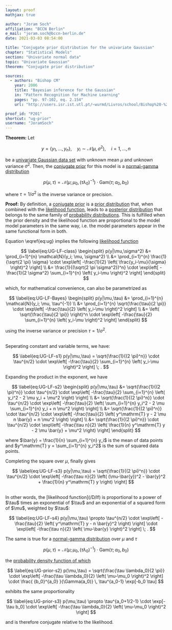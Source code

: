 ```yaml
---
layout: proof
mathjax: true

author: "Joram Soch"
affiliation: "BCCN Berlin"
e_mail: "joram.soch@bccn-berlin.de"
date: 2021-03-03 08:54:00

title: "Conjugate prior distribution for the univariate Gaussian"
chapter: "Statistical Models"
section: "Univariate normal data"
topic: "Univariate Gaussian"
theorem: "Conjugate prior distribution"

sources:
  - authors: "Bishop CM"
    year: 2006
    title: "Bayesian inference for the Gaussian"
    in: "Pattern Recognition for Machine Learning"
    pages: "pp. 97-102, eq. 2.154"
    url: "http://users.isr.ist.utl.pt/~wurmd/Livros/school/Bishop%20-%20Pattern%20Recognition%20And%20Machine%20Learning%20-%20Springer%20%202006.pdf"

proof_id: "P201"
shortcut: "ug-prior"
username: "JoramSoch"
---
```



**Theorem:** Let

$$ \label{eq:ug}
y = \left\lbrace y_1, \ldots, y_n \right\rbrace, \quad y_i \sim \mathcal{N}(\mu, \sigma^2), \quad i = 1, \ldots, n
$$

be a [univariate Gaussian data set](/D/ug) with unknown mean $\mu$ and unknown variance $\sigma^2$. Then, the [conjugate prior](/D/prior-conj) for this model is a [normal-gamma distribution](/D/ng)

$$ \label{eq:UG-NG-prior}
p(\mu,\tau) = \mathcal{N}(\mu; \mu_0, (\tau \lambda_0)^{-1}) \cdot \mathrm{Gam}(\tau; a_0, b_0)
$$

where $\tau = 1/\sigma^2$ is the inverse variance or precision.


**Proof:** By definition, a [conjugate prior](/D/prior-conj) is a [prior distribution](/D/prior) that, when combined with the [likelihood function](/D/lf), leads to a [posterior distribution](/D/post) that belongs to the same family of [probability distributions](/D/dist). This is fulfilled when the prior density and the likelihood function are proportional to the model model parameters in the same way, i.e. the model parameters appear in the same functional form in both.

Equation \eqref{eq:ug} implies the following [likelihood function](/D/lf)

$$ \label{eq:UG-LF-class}
\begin{split}
p(y|\mu,\sigma^2) &= \prod_{i=1}^{n} \mathcal{N}(y_i; \mu, \sigma^2) \\
&= \prod_{i=1}^{n} \frac{1}{\sqrt{2 \pi} \sigma} \cdot \exp\left[ -\frac{1}{2} \left( \frac{y_i-\mu}{\sigma} \right)^2 \right] \\
&= \frac{1}{(\sqrt{2 \pi \sigma^2})^n} \cdot \exp\left[ -\frac{1}{2 \sigma^2} \sum_{i=1}^{n} \left( y_i-\mu \right)^2 \right]
\end{split}
$$

which, for mathematical convenience, can also be parametrized as

$$ \label{eq:UG-LF-Bayes}
\begin{split}
p(y|\mu,\tau) &= \prod_{i=1}^{n} \mathcal{N}(y_i; \mu, \tau^{-1}) \\
&= \prod_{i=1}^{n} \sqrt{\frac{\tau}{2 \pi}} \cdot \exp\left[ -\frac{\tau}{2} \left( y_i-\mu \right)^2 \right] \\
&= \left( \sqrt{\frac{\tau}{2 \pi}} \right)^n \cdot \exp\left[ -\frac{\tau}{2} \sum_{i=1}^{n} \left( y_i-\mu \right)^2 \right]
\end{split}
$$

using the inverse variance or precision $\tau = 1/\sigma^2$.

<br>
Seperating constant and variable terms, we have:

$$ \label{eq:UG-LF-s1}
p(y|\mu,\tau) = \sqrt{\frac{1}{(2 \pi)^n}} \cdot \tau^{n/2} \cdot \exp\left[ -\frac{\tau}{2} \sum_{i=1}^{n} \left( y_i-\mu \right)^2 \right] \; .
$$

Expanding the product in the exponent, we have

$$ \label{eq:UG-LF-s2}
\begin{split}
p(y|\mu,\tau) &= \sqrt{\frac{1}{(2 \pi)^n}} \cdot \tau^{n/2} \cdot \exp\left[ -\frac{\tau}{2} \sum_{i=1}^{n} \left( y_i^2 - 2 \mu y_i + \mu^2 \right) \right] \\
&= \sqrt{\frac{1}{(2 \pi)^n}} \cdot \tau^{n/2} \cdot \exp\left[ -\frac{\tau}{2} \left( \sum_{i=1}^{n} y_i^2 - 2 \mu \sum_{i=1}^{n} y_i + n \mu^2 \right) \right] \\
&= \sqrt{\frac{1}{(2 \pi)^n}} \cdot \tau^{n/2} \cdot \exp\left[ -\frac{\tau}{2} \left( y^\mathrm{T} y - 2 \mu n \bar{y} + n \mu^2 \right) \right] \\
&= \sqrt{\frac{1}{(2 \pi)^n}} \cdot \tau^{n/2} \cdot \exp\left[ -\frac{\tau n}{2} \left( \frac{1}{n} y^\mathrm{T} y - 2 \mu \bar{y} + \mu^2 \right) \right]
\end{split}
$$

where $\bar{y} = \frac{1}{n} \sum_{i=1}^{n} y_i$ is the mean of data points and $y^\mathrm{T} y = \sum_{i=1}^{n} y_i^2$ is the sum of squared data points.

Completing the square over $\mu$, finally gives

$$ \label{eq:UG-LF-s3}
p(y|\mu,\tau) = \sqrt{\frac{1}{(2 \pi)^n}} \cdot \tau^{n/2} \cdot \exp\left[ -\frac{\tau n}{2} \left( (\mu-\bar{y})^2 - \bar{y}^2 + \frac{1}{n} y^\mathrm{T} y \right) \right]
$$

<br>
In other words, the [likelihood function](/D/lf) is proportional to a power of $\tau$ times an exponential of $\tau$ and an exponential of a squared form of $\mu$, weighted by $\tau$:

$$ \label{eq:UG-LF-s4}
p(y|\mu,\tau) \propto \tau^{n/2} \cdot \exp\left[ -\frac{\tau}{2} \left( y^\mathrm{T} y - n \bar{y}^2 \right) \right] \cdot \exp\left[ -\frac{\tau n}{2} \left( \mu-\bar{y} \right)^2 \right] \; .
$$

The same is true for a [normal-gamma distribution](/D/ng) over $\mu$ and $\tau$

$$ \label{eq:UG-prior-s1}
p(\mu,\tau) = \mathcal{N}(\mu; \mu_0, (\tau \lambda_0)^{-1}) \cdot \mathrm{Gam}(\tau; a_0, b_0)
$$

the [probability density function of which](/P/ng-pdf)

$$ \label{eq:UG-prior-s2}
p(\mu,\tau) = \sqrt{\frac{\tau \lambda_0}{2 \pi}} \cdot \exp\left[ -\frac{\tau \lambda_0}{2} \left( \mu-\mu_0 \right)^2 \right] \cdot \frac{ {b_0}^{a_0} }{\Gamma(a_0)} \, \tau^{a_0-1} \exp[-b_0 \tau]
$$

exhibits the same proportionality

$$ \label{eq:UG-prior-s3}
p(\mu,\tau) \propto \tau^{a_0+1/2-1} \cdot \exp[-\tau b_0] \cdot \exp\left[ -\frac{\tau \lambda_0}{2} \left( \mu-\mu_0 \right)^2 \right]
$$

and is therefore conjugate relative to the likelihood.